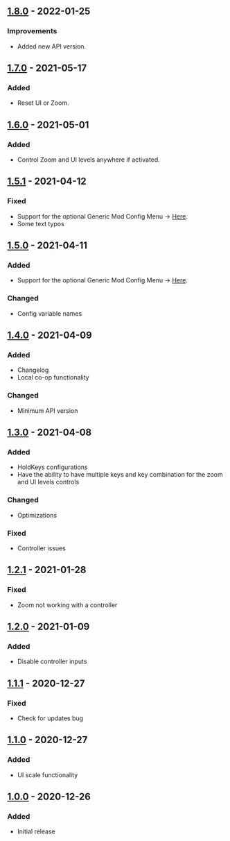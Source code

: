 ## [1.8.0] - 2022-01-25

### Improvements 

- Added new API version.

## [1.7.0] - 2021-05-17

### Added

- Reset UI or Zoom.

## [1.6.0] - 2021-05-01

### Added

- Control Zoom and UI levels anywhere if activated.

## [1.5.1] - 2021-04-12

### Fixed

- Support for the optional Generic Mod Config Menu → [Here](https://www.nexusmods.com/stardewvalley/mods/5098).
- Some text typos

## [1.5.0] - 2021-04-11

### Added

- Support for the optional Generic Mod Config Menu → [Here](https://www.nexusmods.com/stardewvalley/mods/5098).

### Changed

- Config variable names

## [1.4.0] - 2021-04-09

### Added

- Changelog
- Local co-op functionality

### Changed

- Minimum API version

## [1.3.0] - 2021-04-08

### Added

- HoldKeys configurations
- Have the ability to have multiple keys and key combination for the zoom and UI levels controls

### Changed

- Optimizations

### Fixed

- Controller issues

## [1.2.1] - 2021-01-28

### Fixed

- Zoom not working with a controller

## [1.2.0] - 2021-01-09

### Added

- Disable controller inputs

## [1.1.1] - 2020-12-27

### Fixed

- Check for updates bug

## [1.1.0] - 2020-12-27

### Added

- UI scale functionality

## [1.0.0] - 2020-12-26

### Added

- Initial release

[unreleased]: https://github.com/thespbgamer/ZoomLevel/compare/v1.8.0...HEAD
[1.8.0]: https://github.com/thespbgamer/ZoomLevel/releases/tag/1.8.0
[1.7.0]: https://github.com/thespbgamer/ZoomLevel/releases/tag/1.7.0
[1.6.0]: https://github.com/thespbgamer/ZoomLevel/releases/tag/1.6.0
[1.5.1]: https://github.com/thespbgamer/ZoomLevel/releases/tag/1.5.1
[1.5.0]: https://github.com/thespbgamer/ZoomLevel/releases/tag/1.5.0
[1.4.0]: https://github.com/thespbgamer/ZoomLevel/releases/tag/1.4.0
[1.3.0]: https://github.com/thespbgamer/ZoomLevel/releases/tag/1.3.0
[1.2.1]: https://github.com/thespbgamer/ZoomLevel/releases/tag/1.2.1
[1.2.0]: https://github.com/thespbgamer/ZoomLevel/releases/tag/1.2.0
[1.1.1]: https://github.com/thespbgamer/ZoomLevel/releases/tag/1.1.1
[1.1.0]: https://github.com/thespbgamer/ZoomLevel/releases/tag/1.1.0
[1.0.0]: https://github.com/thespbgamer/ZoomLevel/releases/tag/1.0.0

